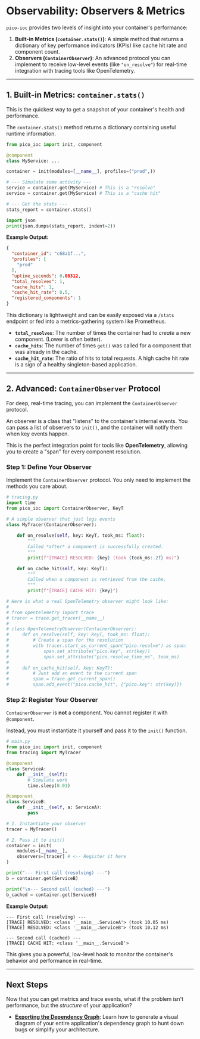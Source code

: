 # Observability: Observers & Metrics

`pico-ioc` provides two levels of insight into your container's performance:

1.  **Built-in Metrics (`container.stats()`)**: A simple method that returns a dictionary of key performance indicators (KPIs) like cache hit rate and component count.
2.  **Observers (`ContainerObserver`)**: An advanced protocol you can implement to receive low-level events (like `"on_resolve"`) for real-time integration with tracing tools like OpenTelemetry.

---

## 1. Built-in Metrics: `container.stats()`

This is the quickest way to get a snapshot of your container's health and performance.

The `container.stats()` method returns a dictionary containing useful runtime information.

```python
from pico_ioc import init, component

@component
class MyService: ...

container = init(modules=[__name__], profiles=("prod",))

# --- Simulate some activity ---
service = container.get(MyService) # This is a "resolve"
service = container.get(MyService) # This is a "cache hit"

# --- Get the stats ---
stats_report = container.stats()

import json
print(json.dumps(stats_report, indent=2))
````

**Example Output:**

```json
{
  "container_id": "c68a1f...",
  "profiles": [
    "prod"
  ],
  "uptime_seconds": 0.00312,
  "total_resolves": 1,
  "cache_hits": 1,
  "cache_hit_rate": 0.5,
  "registered_components": 1
}
```

This dictionary is lightweight and can be easily exposed via a `/stats` endpoint or fed into a metrics-gathering system like Prometheus.

  * **`total_resolves`**: The number of times the container had to *create* a new component. (Lower is often better).
  * **`cache_hits`**: The number of times `get()` was called for a component that was already in the cache.
  * **`cache_hit_rate`**: The ratio of hits to total requests. A high cache hit rate is a sign of a healthy singleton-based application.

-----

## 2\. Advanced: `ContainerObserver` Protocol

For deep, real-time tracing, you can implement the `ContainerObserver` protocol.

An observer is a class that "listens" to the container's internal events. You can pass a list of observers to `init()`, and the container will notify them when key events happen.

This is the perfect integration point for tools like **OpenTelemetry**, allowing you to create a "span" for every component resolution.

### Step 1: Define Your Observer

Implement the `ContainerObserver` protocol. You only need to implement the methods you care about.

```python
# tracing.py
import time
from pico_ioc import ContainerObserver, KeyT

# A simple observer that just logs events
class MyTracer(ContainerObserver):
    
    def on_resolve(self, key: KeyT, took_ms: float):
        """
        Called *after* a component is successfully created.
        """
        print(f"[TRACE] RESOLVED: {key} (took {took_ms:.2f} ms)")

    def on_cache_hit(self, key: KeyT):
        """
        Called when a component is retrieved from the cache.
        """
        print(f"[TRACE] CACHE HIT: {key}")

# Here is what a real OpenTelemetry observer might look like:
#
# from opentelemetry import trace
# tracer = trace.get_tracer(__name__)
#
# class OpenTelemetryObserver(ContainerObserver):
#     def on_resolve(self, key: KeyT, took_ms: float):
#         # Create a span for the resolution
#         with tracer.start_as_current_span("pico.resolve") as span:
#             span.set_attribute("pico.key", str(key))
#             span.set_attribute("pico.resolve_time_ms", took_ms)
#
#     def on_cache_hit(self, key: KeyT):
#         # Just add an event to the current span
#         span = trace.get_current_span()
#         span.add_event("pico.cache_hit", {"pico.key": str(key)})
```

### Step 2: Register Your Observer

`ContainerObserver` is **not** a component. You cannot register it with `@component`.

Instead, you must instantiate it yourself and pass it to the `init()` function.

```python
# main.py
from pico_ioc import init, component
from tracing import MyTracer

@component
class ServiceA:
    def __init__(self):
        # Simulate work
        time.sleep(0.01)

@component
class ServiceB:
    def __init__(self, a: ServiceA):
        pass

# 1. Instantiate your observer
tracer = MyTracer()

# 2. Pass it to init()
container = init(
    modules=[__name__],
    observers=[tracer] # <-- Register it here
)

print("--- First call (resolving) ---")
b = container.get(ServiceB)

print("\n--- Second call (cached) ---")
b_cached = container.get(ServiceB)
```

**Example Output:**

```
--- First call (resolving) ---
[TRACE] RESOLVED: <class '__main__.ServiceA'> (took 10.05 ms)
[TRACE] RESOLVED: <class '__main__.ServiceB'> (took 10.12 ms)

--- Second call (cached) ---
[TRACE] CACHE HIT: <class '__main__.ServiceB'>
```

This gives you a powerful, low-level hook to monitor the container's behavior and performance in real-time.

-----

## Next Steps

Now that you can get metrics and trace events, what if the problem isn't performance, but the *structure* of your application?

  * **[Exporting the Dependency Graph](./exporting-graph.md)**: Learn how to generate a visual diagram of your entire application's dependency graph to hunt down bugs or simplify your architecture.

